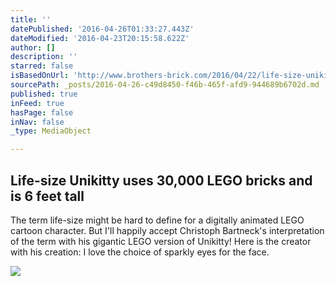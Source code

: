```yaml
---
title: ''
datePublished: '2016-04-26T01:33:27.443Z'
dateModified: '2016-04-23T20:15:58.622Z'
author: []
description: ''
starred: false
isBasedOnUrl: 'http://www.brothers-brick.com/2016/04/22/life-size-unikitty-uses-30000-lego-bricks-and-is-6-feet-tall/'
sourcePath: _posts/2016-04-26-c49d8450-f46b-465f-afd9-944689b6702d.md
published: true
inFeed: true
hasPage: false
inNav: false
_type: MediaObject

---
```

<article style=""><h1>Life-size Unikitty uses 30,000 LEGO bricks and is 6 feet tall</h1><p>The term life-size might be hard to define for a digitally animated LEGO cartoon character. But I'll happily accept Christoph Bartneck's interpretation of the term with his gigantic LEGO version of Unikitty! Here is the creator with his creation: I love the choice of sparkly eyes for the face.</p><img src="http://i2.wp.com/c2.staticflickr.com/2/1520/25952746863_1433564ef2_z.jpg?w=625&amp;ssl=1" /></article>
